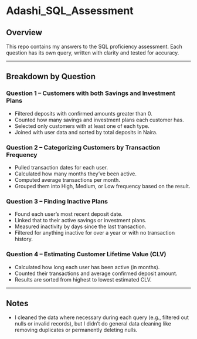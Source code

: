 # Adashi_SQL_Assessment

## Overview  
This repo contains my answers to the SQL proficiency assessment. Each question has its own query, written with clarity and tested for accuracy. 

---

## Breakdown by Question

### Question 1 – Customers with both Savings and Investment Plans  
- Filtered deposits with confirmed amounts greater than 0.  
- Counted how many savings and investment plans each customer has.  
- Selected only customers with at least one of each type.  
- Joined with user data and sorted by total deposits in Naira.

### Question 2 – Categorizing Customers by Transaction Frequency  
- Pulled transaction dates for each user.  
- Calculated how many months they’ve been active.  
- Computed average transactions per month.  
- Grouped them into High, Medium, or Low frequency based on the result.

### Question 3 – Finding Inactive Plans  
- Found each user’s most recent deposit date.  
- Linked that to their active savings or investment plans.  
- Measured inactivity by days since the last transaction.  
- Filtered for anything inactive for over a year or with no transaction history.

### Question 4 – Estimating Customer Lifetime Value (CLV)  
- Calculated how long each user has been active (in months).  
- Counted their transactions and average confirmed deposit amount.  
- Results are sorted from highest to lowest estimated CLV.

---

## Notes  
- I cleaned the data where necessary during each query (e.g., filtered out nulls or invalid records), but I didn’t do general data cleaning like removing duplicates or permanently deleting nulls.  





